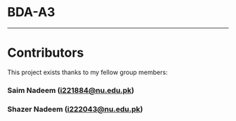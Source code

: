 # BDA-A3


---

# Contributors
This project exists thanks to my fellow group members:

### Saim Nadeem (i221884@nu.edu.pk)
### Shazer Nadeem (i222043@nu.edu.pk)